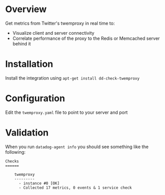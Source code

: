 # Overview

Get metrics from Twitter's twemproxy in real time to:

* Visualize client and server connectivity
* Correlate performance of the proxy to the Redis or Memcached server behind it

# Installation

Install the integration using `apt-get install dd-check-twemproxy`

# Configuration

Edit the `twemproxy.yaml` file to point to your server and port

# Validation

When you run `datadog-agent info` you should see something like the following:

    Checks
    ======

        twemproxy
        ---------
          - instance #0 [OK]
          - Collected 17 metrics, 0 events & 1 service check

